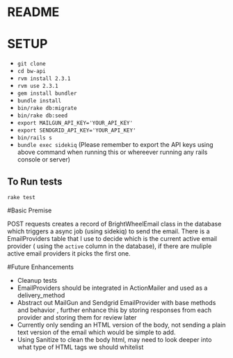 # README

# SETUP

* `git clone`
* `cd bw-api`
* `rvm install 2.3.1`
* `rvm use 2.3.1`
* `gem install bundler`
* `bundle install`
* `bin/rake db:migrate`
* `bin/rake db:seed`
* `export MAILGUN_API_KEY='YOUR_API_KEY'`
* `export SENDGRID_API_KEY='YOUR_API_KEY'`
* `bin/rails s`
* `bundle exec sidekiq` (Please remember to export the API keys using above command when running this or whereever running any rails console or server)

## To Run tests

`rake test`

#Basic Premise

POST requests creates a record of BrightWheelEmail class in the database which triggers a async job (using sidekiq) to send the email.
There is a EmailProviders table that I use to decide which is the current active email provider ( using the `active` column in the database), if there are muliple active email providers it picks the first one.

#Future Enhancements

* Cleanup tests
* EmailProviders should be integrated in ActionMailer and used as a delivery_method
* Abstract out MailGun and Sendgrid EmailProvider with base methods and behavior , further enhance this by storing responses from each provider and storing them for review later
* Currently only sending an HTML version of the body, not sending a plain text version of the email which would be simple to add.
* Using Sanitize to clean the body html, may need to look deeper into what type of HTML tags we should whitelist

